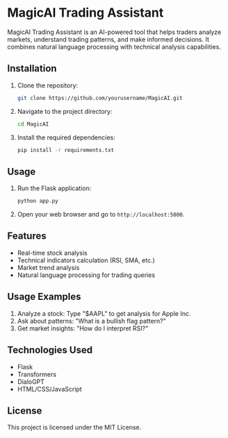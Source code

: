 # MagicAI Trading Assistant

MagicAI Trading Assistant is an AI-powered tool that helps traders analyze markets, understand trading patterns, and make informed decisions. It combines natural language processing with technical analysis capabilities.

## Installation

1. Clone the repository:
    ```bash
    git clone https://github.com/yourusername/MagicAI.git
    ```
2. Navigate to the project directory:
    ```bash
    cd MagicAI
    ```
3. Install the required dependencies:
    ```bash
    pip install -r requirements.txt
    ```

## Usage

1. Run the Flask application:
    ```bash
    python app.py
    ```
2. Open your web browser and go to `http://localhost:5000`.

## Features

- Real-time stock analysis
- Technical indicators calculation (RSI, SMA, etc.)
- Market trend analysis
- Natural language processing for trading queries

## Usage Examples

1. Analyze a stock: Type "$AAPL" to get analysis for Apple Inc.
2. Ask about patterns: "What is a bullish flag pattern?"
3. Get market insights: "How do I interpret RSI?"

## Technologies Used

- Flask
- Transformers
- DialoGPT
- HTML/CSS/JavaScript

## License

This project is licensed under the MIT License.
